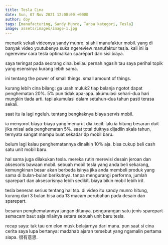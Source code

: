 ```yaml
---
title: Tesla Cina
date: Sun, 07 Nov 2021 12:00:00 +0000
author: doy
tags: [manufacturing, Sandy Munro, Tanpa kategori, Tesla]
image: assets/images/image-1.jpg
---
```


menarik sekali videonya sandy munro. si ahli manufaktur mobil. yang di banyak video youtubenya suka ngereview manufaktur tesla. kali ini ia ngereview cara tesla optimalkan sparepart dari sisi biaya.

saya teringat pada seorang cina. beliau pernah ngasih tau saya perihal topik yang esensinya kurang lebih sama.

ini tentang the power of small things. small amount of things.

kurang lebih cina bilang: ga usah muluk2 tiap belanja ngotot dapat penghematan 20%. 5% pun tidak apa-apa. akumulasi sehari-dua hari mungkin tiada arti. tapi akumulasi dalam setahun-dua tahun pasti terasa sekali.

saat itu ia lagi ngeluh. tentang bengkaknya biaya servis mobil.

ia menyorot biaya-biaya yang menurut dia kecil. lalu ia hitung besaran duit jika misal ada penghematan 5%. saat total duitnya dijadiin skala tahun, ternyata sangat mampu buat sekadar dp mobil baru.

belum lagi kalau penghematannya dinaikin 10% aja. bisa cukup beli cash satu unit mobil baru.

hal sama juga dilakukan tesla. mereka rutin merevisi desain jeroan dan aksesoris bawaan mobil. sebuah mobil tesla yang anda beli sekarang, kemungkinan besar akan berbeda isinya jika anda membeli produk yang sama di bulan-bulan berikutnya. tanpa mengurangi performa, jumlah sparepart dan aksesorisnya lebih sedikit. biaya bikin mobil lebih irit.

tesla beneran serius tentang hal tsb. di video itu sandy munro hitung, kurang dari 3 bulan bisa ada 13 macam perubahan pada desain dan sparepart.

besaran penghematannya jangan ditanya. pengurangan satu jenis sparepart semacam baut saja nilainya setara sebuah unit baru tesla.

recap saya: tak tau om elon musk belajarnya dari mana. pun saat si cina cerita saya lupa bertanya: madzhab ajaran tersebut yang ngamalin pertama siapa. 很有意思.

